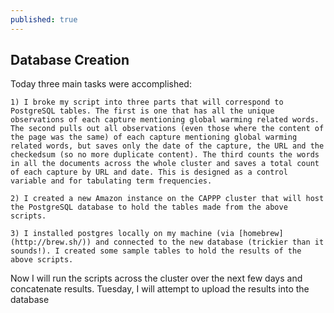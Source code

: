 ```yaml
---
published: true
---
```


## Database Creation

Today three main tasks were accomplished: 

    1) I broke my script into three parts that will correspond to PostgreSQL tables. The first is one that has all the unique observations of each capture mentioning global warming related words. The second pulls out all observations (even those where the content of the page was the same) of each capture mentioning global warming related words, but saves only the date of the capture, the URL and the checkedsum (so no more duplicate content). The third counts the words in all the documents across the whole cluster and saves a total count of each capture by URL and date. This is designed as a control variable and for tabulating term frequencies. 

	2) I created a new Amazon instance on the CAPPP cluster that will host the PostgreSQL database to hold the tables made from the above scripts.

	3) I installed postgres locally on my machine (via [homebrew](http://brew.sh/)) and connected to the new database (trickier than it sounds!). I created some sample tables to hold the results of the above scripts. 
    
Now I will run the scripts across the cluster over the next few days and concatenate results. Tuesday, I will attempt to upload the results into the database